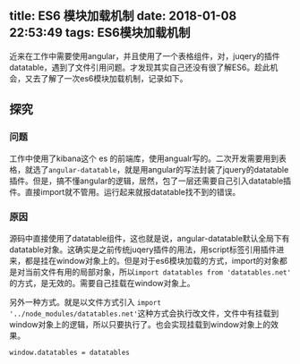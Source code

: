 title: ES6 模块加载机制
date: 2018-01-08 22:53:49
tags: ES6模块加载机制
---
近来在工作中需要使用angular，并且使用了一个表格组件，对，juqery的插件datatable，遇到了文件引用问题。才发现其实自己还没有很了解ES6。趁此机会，又去了解了一次es6模块加载机制，记录如下。
<!-- more -->
## 探究
### 问题
工作中使用了kibana这个 es 的前端库，使用angualr写的。二次开发需要用到表格，就选了`angular-datatable`，就是用angular的写法封装了jquery的datatable 插件。但是，搞不懂angular的逻辑，居然，包了一层还需要自己引入datatable插件。直接import就不管用。运行起来就报datatable找不到的错误。
### 原因
源码中直接使用了datatable组件，这也就是说，angular-datatable默认全局下有datatable对象。这确实是之前传统juqery插件的用法，用script标签引用插件进来，都是挂在window对象上的。但是对于es6模块加载的方式，import的对象都是对当前文件有用的局部对象，所以`import datatables from 'datatables.net'` 的方式，是无效的。需要自己挂载在window对象上。

另外一种方式。就是以文件方式引入 `import '../node_modules/datatables.net'`这种方式会执行改文件，文件中有挂载到window对象上的逻辑，所以只要执行了。也会实现挂载到window对象上的效果。
```
window.datatables = datatables
```

